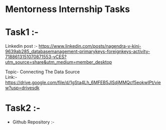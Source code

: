 # Mentorness Internship Tasks

# Task1 :-
Linkedin post :- https://www.linkedin.com/posts/nagendra-v-kini-9639ab285_databasemanagement-primarykeys-foreignkeys-activity-7188613151070871553-vCES?utm_source=share&utm_medium=member_desktop                        
                                          
Topic- Connecting The Data Source                                 
Link:- https://drive.google.com/file/d/1gSta4Lh_6MFEB5JlSdjMMQcf5eokwIPt/view?usp=drivesdk

# Task2 :-
* Github Repository :-
